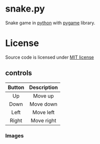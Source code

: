 # snake.py
Snake game in [python](https://www.python.org/) with [pygame](https://github.com/pygame/pygame) library.
# License
Source code is licensed under [MIT license](https://github.com/denishlamushkin/snake.py/blob/main/LICENSE)

## controls
| Button | Description |
| :-: | :-: |
|Up|Move up|
|Down|Move down|
|Left|Move left|
|Right|Move right|
###  Images
